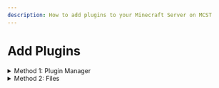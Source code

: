 ```yaml
---
description: How to add plugins to your Minecraft Server on MCST
---
```


# Add Plugins

<details>

<summary>Method 1: Plugin Manager</summary>

1\) Navigate to your server panel.\
2\) Navigate to the server you want to edit.

![](<../.gitbook/assets/image (12).png>)\
\
3\) Navigate to the plugins tab.

![](<../.gitbook/assets/image (10).png>)\
\
4\) Find a plugin you want to use, and click "Install"

![](<../.gitbook/assets/image (23).png>)

</details>

<details>

<summary>Method 2: Files</summary>

1\) Navigate to your server panel.\
2\) Navigate to the server you want to edit.

![](<../.gitbook/assets/image (12).png>)\
\
3\) Navigate to the files tab.

![](<../.gitbook/assets/image (14).png>)\
\
4\) Navigate to the root directory.

![](<../.gitbook/assets/image (42).png>)\
\
5\) Navigate to the "plugins" folder.

![](<../.gitbook/assets/image (51).png>)\
\
6\) Drag-And-Drop your plugin .jar files into the directory.

</details>
